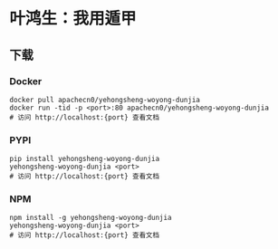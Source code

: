 # 叶鸿生：我用遁甲

## 下载

### Docker

```
docker pull apachecn0/yehongsheng-woyong-dunjia
docker run -tid -p <port>:80 apachecn0/yehongsheng-woyong-dunjia
# 访问 http://localhost:{port} 查看文档
```

### PYPI

```
pip install yehongsheng-woyong-dunjia
yehongsheng-woyong-dunjia <port>
# 访问 http://localhost:{port} 查看文档
```

### NPM

```
npm install -g yehongsheng-woyong-dunjia
yehongsheng-woyong-dunjia <port>
# 访问 http://localhost:{port} 查看文档
```